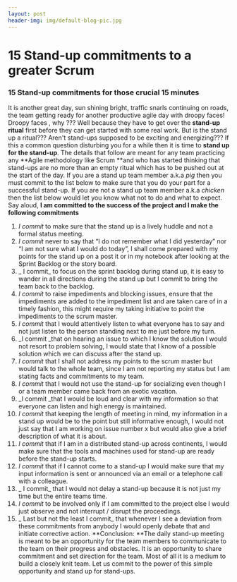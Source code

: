 ```yaml
---
layout: post
header-img: img/default-blog-pic.jpg
---
```


# 15 Stand-up commitments to a greater Scrum

### 15 Stand-up commitments for those crucial 15 minutes

It is another great day, sun shining bright, traffic snarls continuing on roads, the team getting ready for another productive agile day with droopy faces! Droopy faces , why ??? Well because they have to get over the **stand-up ritual** first before they can get started with some real work. But is the stand up a ritual??? Aren't stand-ups supposed to be exciting and energizing??? If this a common question disturbing you for a while then it is time to **stand up for the stand-up**. The details that follow are meant for any team practicing any **Agile methodology like Scrum **and who has started thinking that stand-ups are no more than an empty ritual which has to be pushed out at the start of the day.  If you are a stand up team member a.k.a _pig_ then you must commit to the list below to make sure that you do your part for a successful stand-up. If you are not a stand up team member a.k.a _chicken_ then the list below would let you know what not to do and what to expect. Say aloud, **I am committed to the success of the project and I make the following commitments**

  1. _I commit_ to make sure that the stand up is a lively huddle and not a formal status meeting.
  2. _I commit_ never to say that “I do not remember what I did yesterday” nor “I am not sure what I would do today”, I shall come prepared with my points for the stand up on a post it or in my notebook after looking at the Sprint Backlog or the story board.
  3. _ I commit_ to focus on the sprint backlog during stand up, it is easy to wander in all directions during the stand up but I commit to bring the team back to the backlog.
  4. _I commit_ to raise impediments and blocking issues, ensure that the impediments are added to the impediment list and are taken care of in a timely fashion, this might require my taking initiative to point the impediments to the scrum master.
  5. _I commit_ that I would attentively listen to what everyone has to say and not just listen to the person standing next to me just before my turn.
  6. _I commit _that on hearing an issue to which I know the solution I would not resort to problem solving, I would state that I know of a possible solution which we can discuss after the stand up.
  7. _I commit_ that I shall not address my points to the scrum master but would talk to the whole team, since I am not reporting my status but I am stating facts and commitments to my team.
  8. _I commit_ that I would not use the stand-up for socializing even though I or a team member came back from an exotic vacation.
  9. _I commit _that I would be loud and clear with my information so that everyone can listen and high energy is maintained. 
  10. _I commit_ that keeping the length of meeting in mind, my information in a stand up would be to the point but still informative enough, I would not just say that I am working on issue number x but would also give a brief description of what it is about.
  11. _I commit_ that if I am in a distributed stand-up across continents, I would make sure that the tools and machines used for stand-up are ready before the stand-up starts.
  12. _I commit_ that if I cannot come to a stand-up I would make sure that my input information is sent or announced via an email or a telephone call with a colleague. 
  13. _ I commit_ that I would not delay a stand-up because it is not just my time but the entire teams time.
  14. _I commit_ to be involved only if I am committed to the project else I would just observe and not interrupt / disrupt the proceedings.
  15. _ Last but not the least I commit_ that whenever I see a deviation from these commitments from anybody I would openly debate that and initiate corrective action.
**Conclusion: **The daily stand-up meeting is meant to be an opportunity for the team members to communicate to the team on their progress and obstacles. It is an opportunity to share commitment and set direction for the team. Most of all it is a medium to build a closely knit team. Let us commit to the power of this simple opportunity and stand up for stand-ups.
